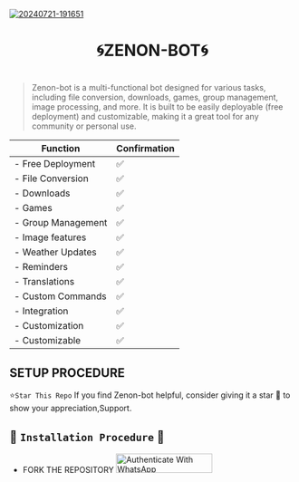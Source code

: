 

 <a href="https://ibb.co/b5642Sg"><img src="https://i.ibb.co/Kx5tLMj/20240721-191651.jpg" alt="20240721-191651" border="0"></a>


<h1 align="center">🌀ZENON-BOT🌀</p>


#

 > Zenon-bot is a multi-functional bot designed for various tasks, including file conversion, downloads, games, group management, image processing, and more. It is built to be easily deployable (free deployment) and customizable, making it a great tool for any community or personal use.




| Function   | Confirmation |
------------------|--------------
|- Free Deployment|✅️|
|- File Conversion|✅️|
|-      Downloads |✅️|
|-           Games|✅️|
|-   Group Management|✅️|
|-   Image features|✅️|
|-   Weather Updates|✅️|
|-   Reminders|✅️|
|-   Translations|✅️|
|-   Custom Commands|✅️|
|-   Integration|✅️|
|-   Customization|✅️|
|-   Customizable | ✅️|

## SETUP PROCEDURE 



  ⭐️`Star This Repo`
If you find Zenon-bot helpful, consider giving it a star 🌟 to show your appreciation,Support.




## 🎯 `Installation Procedure` 🎯


- FORK THE REPOSITORY 
  <a href="https://github.com/EX-BOTS/Zenon-bot/fork" target="_blank">
  <img src="https://img.shields.io/badge/FORK Zenon-bot-black?style=for-the-badge&logo=render" alt="Authenticate With WhatsApp" width="170" height="34">
</a>








